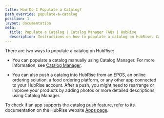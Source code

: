 ```yaml
---
title: How Do I Populate a Catalog?
path_override: populate-a-catalog
position: 1
layout: documentation
meta:
  title: Populate a Catalog | Catalog Manager FAQs | HubRise
  description: Instructions on how to populate a catalog on HubRise. Catalog Manager is an app to create, edit and preview your HubRise catalogs.
---
```


There are two ways to populate a catalog on HubRise:

- You can populate a catalog manually using Catalog Manager. For more information, see [Catalog Manager](/apps/catalog-manager/overview).

- You can also push a catalog into HubRise from an EPOS, an online ordering solution, a food ordering platform, or any other app connected to your HubRise account. After a push, you might need to rearrange or improve your products by adding photos or more detailed descriptions using Catalog Manager.

To check if an app supports the catalog push feature, refer to its documentation on the HubRise website [Apps page](/apps).

